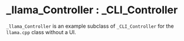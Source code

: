 # _llama_Controller : _CLI_Controller

`_llama_Controller` is an example subclass of `_CLI_Controller` for the `llama.cpp` class without a UI. 
